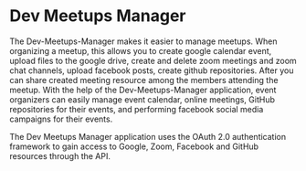 # Dev Meetups Manager
The Dev-Meetups-Manager makes it easier to manage meetups. When organizing a meetup, this allows you to create google calendar event, upload files to the google drive, create and delete zoom meetings and zoom chat channels, upload facebook posts, create github repositories. After you can share created meeting resource among the members attending the meetup. With the help of the Dev-Meetups-Manager application, event organizers can easily manage event calendar, online meetings, GitHub repositories for their events, and performing facebook social media campaigns for their events. 

The Dev Meetups Manager application uses the OAuth 2.0 authentication framework to gain access to Google, Zoom, Facebook and GitHub resources through the API. 
